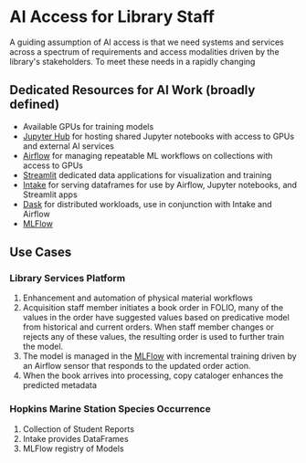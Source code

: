 # AI Access for Library Staff
A guiding assumption of AI access is that we need systems and services across 
a spectrum of requirements and access modalities driven by the library's stakeholders.
To meet these needs in a rapidly changing 

## Dedicated Resources for AI Work (broadly defined)
- Available GPUs for training models
- [Jupyter Hub](https://jupyterhub.readthedocs.io/en/latest/) for hosting 
  shared Jupyter notebooks with access to GPUs and external AI services
- [Airflow](https://airflow.apache.org/) for managing repeatable ML workflows on collections with
  access to GPUs
- [Streamlit](https://streamlit.io/) dedicated data applications for visualization and training
- [Intake](https://intake.readthedocs.io/en/latest/) for serving dataframes for use by Airflow, 
  Jupyter notebooks, and Streamlit apps
- [Dask](https://dask.org/) for distributed workloads, use in conjunction with Intake and Airflow
- [MLFlow][MLFLOW]

## Use Cases

### Library Services Platform
1. Enhancement and automation of physical material workflows
  1. Acquisition staff member initiates a book order in FOLIO, many of the values in the order have 
     suggested values based on predicative model from historical and current orders. When staff
     member changes or rejects any of these values, the resulting order is used to further train 
     the model. 
  1. The model is managed in the [MLFlow][MLFLOW] with incremental training driven by an Airflow
     sensor that responds to the updated order action. 
  1. When the book arrives into processing, copy cataloger enhances the predicted metadata 
   
### Hopkins Marine Station Species Occurrence
1. Collection of Student Reports
  1. Intake provides DataFrames
  1. MLFlow registry of Models 


[MLFLOW]: https://mlflow.org/

